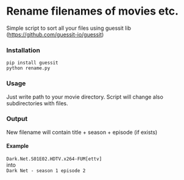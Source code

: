 # Rename filenames of movies etc.

Simple script to sort all your files using guessit lib (https://github.com/guessit-io/guessit)

### Installation
`pip install guessit` <br />
`python rename.py`

### Usage
Just write path to your movie directory. Script will change also subdirectories
 with files.

### Output
New filename will contain title + season + episode (if exists)

#### Example
`Dark.Net.S01E02.HDTV.x264-FUM[ettv]` <br />
into <br />
`Dark Net - season 1 episode 2`
